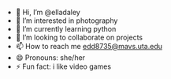 - 👋 Hi, I’m @elladaley
- 👀 I’m interested in photography
- 🌱 I’m currently learning python
- 💞️ I’m looking to collaborate on projects
- 📫 How to reach me edd8735@mavs.uta.edu
- 😄 Pronouns: she/her
- ⚡ Fun fact: i like video games

<!---
elladaley/elladaley is a ✨ special ✨ repository because its `README.md` (this file) appears on your GitHub profile.
You can click the Preview link to take a look at your changes.
--->
